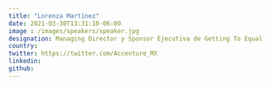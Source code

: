 ```yaml
---
title: "Lorenza Martínez"
date: 2021-03-30T13:31:10-06:00
image : /images/speakers/speaker.jpg
designation: Managing Director y Sponsor Ejecutiva de Getting To Equal Accenture México
country: 
twitter: https://twitter.com/Accenture_MX
linkedin: 
github: 
---
```


